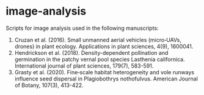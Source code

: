 # image-analysis

Scripts for image analysis used in the following manuscripts: 

1) Cruzan et al. (2016). Small unmanned aerial vehicles (micro‐UAVs, drones) in plant ecology. Applications in plant sciences, 4(9), 1600041.
2) Hendrickson et al. (2018). Density-dependent pollination and germination in the patchy vernal pool species Lasthenia californica. International journal of plant sciences, 179(7), 583-591.
3) Grasty et al. (2020). Fine‐scale habitat heterogeneity and vole runways influence seed dispersal in Plagiobothrys nothofulvus. American Journal of Botany, 107(3), 413-422.
